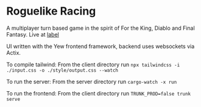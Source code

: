 # Roguelike Racing

A multiplayer turn based game in the spirit of For the King, Diablo and Final Fantasy.
Live at [label](https://roguelikeracing.com)

UI written with the Yew frontend framework, backend uses websockets via Actix.

To compile tailwind:
From the client directory run `npx tailwindcss -i ./input.css -o ./style/output.css --watch`

To run the server:
From the server directory run `cargo-watch -x run`

To run the frontend:
From the client directory run `TRUNK_PROD=false trunk serve`
